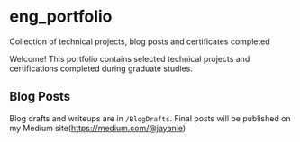 # eng_portfolio
Collection of technical projects, blog posts and certificates completed

Welcome! This portfolio contains selected technical projects and certifications completed during graduate studies. 


## Blog Posts

Blog drafts and writeups are in `/BlogDrafts`. Final posts will be published on my Medium site(https://medium.com/@jayanie)
